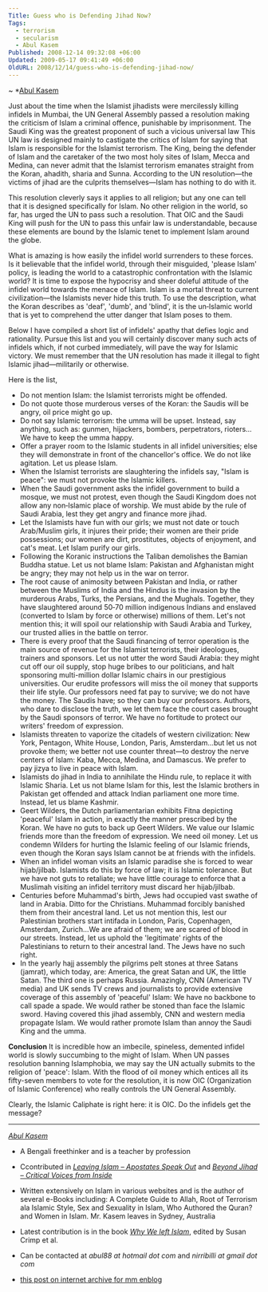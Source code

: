 ```yaml
---
Title: Guess who is Defending Jihad Now?
Tags:
  - terrorism
  - secularism
  - Abul Kasem
Published: 2008-12-14 09:32:08 +06:00
Updated: 2009-05-17 09:41:49 +06:00
OldURL: 2008/12/14/guess-who-is-defending-jihad-now/
---
```


~ *[Abul Kasem](https://gold.mukto-mona.com/Articles/kasem/index.html) 

Just about the time when the Islamist jihadists were mercilessly killing infidels in Mumbai, the UN General Assembly passed a resolution making the criticism of Islam a criminal offence, punishable by imprisonment. The Saudi King was the greatest proponent of such a vicious universal law This UN law is designed mainly to castigate the critics of Islam for saying that Islam is responsible for the Islamist terrorism. The King, being the defender of Islam and the caretaker of the two most holy sites of Islam, Mecca and Medina, can never admit that the Islamist terrorism emanates straight from the Koran, ahadith, sharia and Sunna. According to the UN resolution—the victims of jihad are the culprits themselves—Islam has nothing to do with it. 

This resolution cleverly says it applies to all religion; but any one can tell that it is designed specifically for Islam. No other religion in the world, so far, has urged the UN to pass such a resolution. That OIC and the Saudi King will push for the UN to pass this unfair law is understandable, because these elements are bound by the Islamic tenet to implement Islam around the globe.

What is amazing is how easily the infidel world surrenders to these forces. Is it believable that the infidel world, through their misguided, 'please Islam' policy, is leading the world to a catastrophic confrontation with the Islamic world? It is time to expose the hypocrisy and sheer doleful attitude of the infidel world towards the menace of Islam. Islam is a mortal threat to current civilization—the Islamists never hide this truth. To use the description, what the Koran describes as 'deaf', 'dumb', and 'blind', it is the un‑Islamic world that is yet to comprehend the utter danger that Islam poses to them.

Below I have compiled a short list of infidels' apathy that defies logic and rationality. Pursue this list and you will certainly discover many such acts of infidels which, if not curbed immediately, will pave the way for Islamic victory. We must remember that the UN resolution has made it illegal to fight Islamic jihad—militarily or otherwise.

Here is the list,
- Do not mention Islam: the Islamist terrorists might be offended.
- Do not quote those murderous verses of the Koran: the Saudis will be angry, oil price might go up.
- Do not say Islamic terrorism: the umma will be upset. Instead, say anything, such as: gunmen, hijackers, bombers, perpetrators, rioters…We have to keep the umma happy.
- Offer a prayer room to the Islamic students in all infidel universities; else they will demonstrate in front of the chancellor's office. We do not like agitation. Let us please Islam.
- When the Islamist terrorists are slaughtering the infidels say, "Islam is peace": we must not provoke the Islamic killers.
- When the Saudi government asks the infidel government to build a mosque, we must not protest, even though the Saudi Kingdom does not allow any non‑Islamic place of worship. We must abide by the rule of Saudi Arabia, lest they get angry and finance more jihad.
- Let the Islamists have fun with our girls; we must not date or touch Arab/Muslim girls, it injures their pride; their women are their pride possessions; our women are dirt, prostitutes, objects of enjoyment, and cat's meat. Let Islam purify our girls.
- Following the Koranic instructions the Taliban demolishes the Bamian Buddha statue. Let us not blame Islam: Pakistan and Afghanistan might be angry; they may not help us in the war on terror.
- The root cause of animosity between Pakistan and India, or rather between the Muslims of India and the Hindus is the invasion by the murderous Arabs, Turks, the Persians, and the Mughals. Together, they have slaughtered around 50‑70 million indigenous Indians and enslaved (converted to Islam by force or otherwise) millions of them. Let's not mention this; it will spoil our relationship with Saudi Arabia and Turkey, our trusted allies in the battle on terror.
- There is every proof that the Saudi financing of terror operation is the main source of revenue for the Islamist terrorists, their ideologues, trainers and sponsors. Let us not utter the word Saudi Arabia: they might cut off our oil supply, stop huge bribes to our politicians, and halt sponsoring multi-million dollar Islamic chairs in our prestigious universities. Our erudite professors will miss the oil money that supports their life style. Our professors need fat pay to survive; we do not have the money. The Saudis have; so they can buy our professors. Authors, who dare to disclose the truth, we let them face the court cases brought by the Saudi sponsors of terror. We have no fortitude to protect our writers' freedom of expression.
- Islamists threaten to vaporize the citadels of western civilization: New York, Pentagon, White House, London, Paris, Amsterdam…but let us not provoke them; we better not use counter threat—to destroy the nerve centers of Islam: Kaba, Mecca, Medina, and Damascus. We prefer to pay jizya to live in peace with Islam.
- Islamists do jihad in India to annihilate the Hindu rule, to replace it with Islamic Sharia. Let us not blame Islam for this, lest the Islamic brothers in Pakistan get offended and attack Indian parliament one more time. Instead, let us blame Kashmir.
- Geert Wilders, the Dutch parliamentarian exhibits Fitna depicting 'peaceful' Islam in action, in exactly the manner prescribed by the Koran. We have no guts to back up Geert Wilders. We value our Islamic friends more than the freedom of expression. We need oil money. Let us condemn Wilders for hurting the Islamic feeling of our Islamic friends, even though the Koran says Islam cannot be at friends with the infidels.
- When an infidel woman visits an Islamic paradise she is forced to wear hijab/jilbab. Islamists do this by force of law; it is Islamic tolerance. But we have not guts to retaliate; we have little courage to enforce that a Muslimah visiting an infidel territory must discard her hijab/jilbab.
- Centuries before Muhammad's birth, Jews had occupied vast swathe of land in Arabia. Ditto for the Christians. Muhammad forcibly banished them from their ancestral land. Let us not mention this, lest our Palestinian brothers start intifada in London, Paris, Copenhagen, Amsterdam, Zurich…We are afraid of them; we are scared of blood in our streets. Instead, let us uphold the 'legitimate' rights of the Palestinians to return to their ancestral land. The Jews have no such right.
- In the yearly hajj assembly the pilgrims pelt stones at three Satans (jamrat), which today, are: America, the great Satan and UK, the little Satan. The third one is perhaps Russia. Amazingly, CNN (American TV media) and UK sends TV crews and journalists to provide extensive coverage of this assembly of 'peaceful' Islam: We have no backbone to call spade a spade. We would rather be stoned than face the Islamic sword. Having covered this jihad assembly, CNN and western media propagate Islam. We would rather promote Islam than annoy the Saudi King and the umma.


**Conclusion**
It is incredible how an imbecile, spineless, demented infidel world is slowly succumbing to the might of Islam. When UN passes resolution banning Islamphobia, we may say the UN actually submits to the religion of 'peace': Islam. With the flood of oil money which entices all its fifty-seven members to vote for the resolution, it is now OIC (Organization of Islamic Conference) who really controls the UN General Assembly.

Clearly, the Islamic Caliphate is right here: it is OIC. Do the infidels get the message?

----
*[Abul Kasem](https://gold.mukto-mona.com/Articles/kasem/index.html)*
- A Bengali freethinker and is a teacher by profession
- Ccontributed in [*Leaving Islam – Apostates Speak Out*](https://www.amazon.com/Leaving-Islam-Apostates-Speak-Out/dp/1591020689) and [*Beyond Jihad – Critical Voices from Inside*](https://www.amazon.com/gp/product/1933146192)
- Written extensively on Islam in various websites and is the author of several e-Books including: A Complete Guide to Allah, Root of Terrorism ala Islamic Style, Sex and Sexuality in Islam, Who Authored the Quran? and Women in Islam. Mr. Kasem leaves in Sydney, Australia
- Latest contribution is in the book [*Why We left Islam*](https://www.amazon.com/Why-We-Left-Islam-Muslims/dp/0979267102), edited by Susan Crimp et al.
- Can be contacted at *abul88 at hotmail dot com* and *nirribilli at gmail dot com*


- [this post on internet archive for mm enblog](https://web.archive.org/web/20191029081310/http://enblog.mukto-mona.com/2008/12/14/guess-who-is-defending-jihad-now)